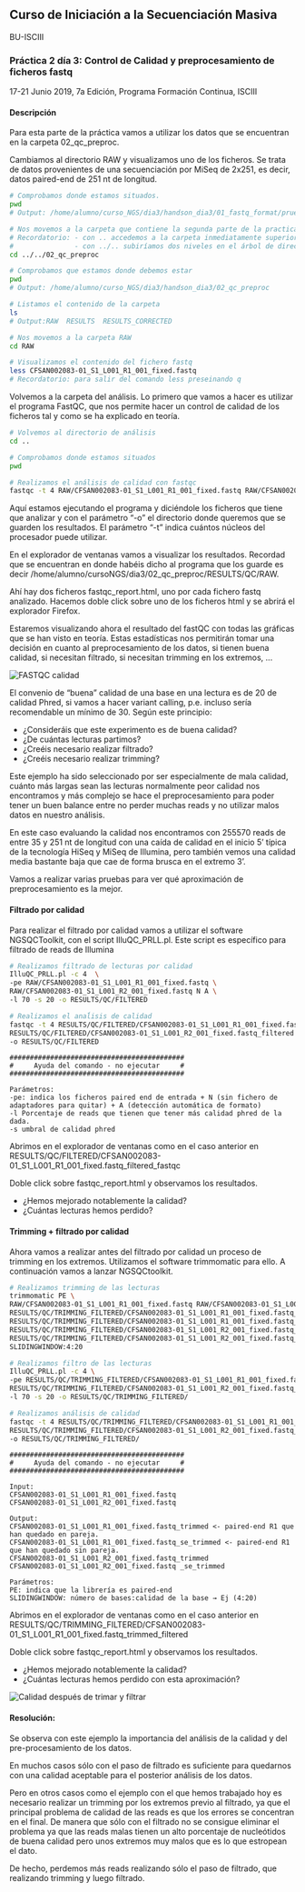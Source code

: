 ## Curso de Iniciación a la Secuenciación Masiva
BU-ISCIII

### Práctica 2 día 3: Control de Calidad y preprocesamiento de ficheros fastq

17-21 Junio 2019, 7a Edición, Programa Formación Continua, ISCIII


#### Descripción
Para esta parte de la práctica vamos a utilizar los datos que se encuentran en la carpeta 02_qc_preproc.

Cambiamos al directorio RAW y visualizamos uno de los ficheros. Se trata de datos provenientes de una secuenciación por MiSeq de 2x251, es decir, datos paired-end de 251 nt de longitud.

```bash
# Comprobamos donde estamos situados.
pwd
# Output: /home/alumno/curso_NGS/dia3/handson_dia3/01_fastq_format/prueba_454

# Nos movemos a la carpeta que contiene la segunda parte de la practica
# Recordatorio: - con .. accedemos a la carpeta inmediatamente superior a la que nos encontramos.
#               - con ../.. subiríamos dos niveles en el árbol de directorios.
cd ../../02_qc_preproc

# Comprobamos que estamos donde debemos estar
pwd
# Output: /home/alumno/curso_NGS/dia3/handson_dia3/02_qc_preproc

# Listamos el contenido de la carpeta
ls
# Output:RAW  RESULTS  RESULTS_CORRECTED

# Nos movemos a la carpeta RAW
cd RAW

# Visualizamos el contenido del fichero fastq
less CFSAN002083-01_S1_L001_R1_001_fixed.fastq
# Recordatorio: para salir del comando less preseinando q
```

Volvemos a la carpeta del análisis. Lo primero que vamos a hacer es utilizar el programa FastQC, que nos permite hacer un control de calidad de los ficheros tal y como se ha explicado en teoría.

```bash
# Volvemos al directorio de análisis
cd ..

# Comprobamos donde estamos situados
pwd

# Realizamos el análisis de calidad con fastqc
fastqc -t 4 RAW/CFSAN002083-01_S1_L001_R1_001_fixed.fastq RAW/CFSAN002083-01_S1_L001_R2_001_fixed.fastq -o RESULTS/QC/RAW
```

Aquí estamos ejecutando el programa y diciéndole los ficheros que tiene que analizar y con el parámetro “-o” el directorio donde queremos que se guarden los resultados. El parámetro “-t” indica cuántos núcleos del procesador puede utilizar.

En el explorador de ventanas vamos a visualizar los resultados. Recordad que se encuentran en donde habéis dicho al programa que los guarde es decir /home/alumno/cursoNGS/dia3/02_qc_preproc/RESULTS/QC/RAW.

Ahí hay dos ficheros fastqc_report.html, uno por cada fichero fastq analizado. Hacemos doble click sobre uno de los ficheros html y se abrirá el explorador Firefox.

Estaremos visualizando ahora el resultado del fastQC con todas las gráficas que se han visto en teoría. Estas estadísticas nos permitirán tomar una decisión en cuanto al preprocesamiento de los datos, si tienen buena calidad, si necesitan filtrado, si necesitan trimming en los extremos, ...

![FASTQC calidad](img/quality.png)

El convenio de “buena” calidad de una base en una lectura es de 20 de calidad Phred, si vamos a hacer variant calling, p.e. incluso sería recomendable un mínimo de 30. Según este principio:

* ¿Consideráis que este experimento es de buena calidad?
* ¿De cuántas lecturas partimos?
* ¿Creéis necesario realizar filtrado?
* ¿Creéis necesario realizar trimming?

Este ejemplo ha sido seleccionado por ser especialmente de mala calidad, cuánto más largas sean las lecturas normalmente peor calidad nos encontramos y más complejo se hace el preprocesamiento para poder tener un buen balance entre no perder muchas reads y no utilizar malos datos en nuestro análisis.

En este caso evaluando la calidad nos encontramos con 255570 reads de entre 35 y 251 nt de longitud con una caída de calidad en el inicio 5’ típica de la tecnología HiSeq y MiSeq de Illumina, pero también vemos una calidad media bastante baja que cae de forma brusca en el extremo 3’.

Vamos a realizar varias pruebas para ver qué aproximación de preprocesamiento es la mejor.

#### Filtrado por calidad

Para realizar el filtrado por calidad vamos a utilizar el software NGSQCToolkit, con el script IlluQC_PRLL.pl. Este script es específico para filtrado de reads de Illumina

```bash
# Realizamos filtrado de lecturas por calidad
IlluQC_PRLL.pl -c 4  \
-pe RAW/CFSAN002083-01_S1_L001_R1_001_fixed.fastq \
RAW/CFSAN002083-01_S1_L001_R2_001_fixed.fastq N A \
-l 70 -s 20 -o RESULTS/QC/FILTERED

# Realizamos el anaĺisis de calidad
fastqc -t 4 RESULTS/QC/FILTERED/CFSAN002083-01_S1_L001_R1_001_fixed.fastq_filtered \
RESULTS/QC/FILTERED/CFSAN002083-01_S1_L001_R2_001_fixed.fastq_filtered \
-o RESULTS/QC/FILTERED
```

```
###########################################
#     Ayuda del comando - no ejecutar     #
###########################################

Parámetros:
-pe: indica los ficheros paired end de entrada + N (sin fichero de adaptadores para quitar) + A (detección automática de formato)
-l Porcentaje de reads que tienen que tener más calidad phred de la dada.
-s umbral de calidad phred
```

Abrimos en el explorador de ventanas como en el caso anterior en RESULTS/QC/FILTERED/CFSAN002083-01_S1_L001_R1_001_fixed.fastq_filtered_fastqc

Doble click sobre fastqc_report.html y observamos los resultados.
* ¿Hemos mejorado notablemente la calidad?
* ¿Cuántas lecturas hemos perdido?

#### Trimming + filtrado por calidad

Ahora vamos a realizar antes del filtrado por calidad un proceso de trimming en los extremos. Utilizamos el software trimmomatic para ello. A continuación vamos a lanzar NGSQCtoolkit.

```bash
# Realizamos trimming de las lecturas
trimmomatic PE \
RAW/CFSAN002083-01_S1_L001_R1_001_fixed.fastq RAW/CFSAN002083-01_S1_L001_R2_001_fixed.fastq \
RESULTS/QC/TRIMMING_FILTERED/CFSAN002083-01_S1_L001_R1_001_fixed.fastq_trimmed \
RESULTS/QC/TRIMMING_FILTERED/CFSAN002083-01_S1_L001_R1_001_fixed.fastq_se_trimmed \
RESULTS/QC/TRIMMING_FILTERED/CFSAN002083-01_S1_L001_R2_001_fixed.fastq_trimmed \
RESULTS/QC/TRIMMING_FILTERED/CFSAN002083-01_S1_L001_R2_001_fixed.fastq_se_trimmed \
SLIDINGWINDOW:4:20

# Realizamos filtro de las lecturas
IlluQC_PRLL.pl -c 4 \
-pe RESULTS/QC/TRIMMING_FILTERED/CFSAN002083-01_S1_L001_R1_001_fixed.fastq_trimmed \
RESULTS/QC/TRIMMING_FILTERED/CFSAN002083-01_S1_L001_R2_001_fixed.fastq_trimmed N A \
-l 70 -s 20 -o RESULTS/QC/TRIMMING_FILTERED/

# Realizamos análisis de calidad
fastqc -t 4 RESULTS/QC/TRIMMING_FILTERED/CFSAN002083-01_S1_L001_R1_001_fixed.fastq_trimmed_filtered \
RESULTS/QC/TRIMMING_FILTERED/CFSAN002083-01_S1_L001_R2_001_fixed.fastq_trimmed_filtered \
-o RESULTS/QC/TRIMMING_FILTERED/
```

```
###########################################
#     Ayuda del comando - no ejecutar     #
###########################################

Input:
CFSAN002083-01_S1_L001_R1_001_fixed.fastq
CFSAN002083-01_S1_L001_R2_001_fixed.fastq

Output:
CFSAN002083-01_S1_L001_R1_001_fixed.fastq_trimmed <- paired-end R1 que han quedado en pareja.
CFSAN002083-01_S1_L001_R1_001_fixed.fastq_se_trimmed <- paired-end R1 que han quedado sin pareja.
CFSAN002083-01_S1_L001_R2_001_fixed.fastq_trimmed
CFSAN002083-01_S1_L001_R2_001_fixed.fastq _se_trimmed

Parámetros:
PE: indica que la librería es paired-end
SLIDINGWINDOW: número de bases:calidad de la base → Ej (4:20)
```

Abrimos en el explorador de ventanas como en el caso anterior en  RESULTS/QC/TRIMMING_FILTERED/CFSAN002083-01_S1_L001_R1_001_fixed.fastq_trimmed_filtered

Doble click sobre fastqc_report.html y observamos los resultados.
* ¿Hemos mejorado notablemente la calidad?
* ¿Cuántas lecturas hemos perdido con esta aproximación?

![Calidad después de trimar y filtrar](img/quality_postprocessing.png)

#### Resolución:

Se observa con este ejemplo la importancia del análisis de la calidad y del pre-procesamiento de los datos.

En muchos casos sólo con el paso de filtrado es suficiente para quedarnos con una calidad aceptable para el posterior análisis de los datos.

Pero en otros casos como el ejemplo con el que hemos trabajado hoy es necesario realizar un trimming por los extremos previo al filtrado, ya que el principal problema de calidad de las reads es que los errores se concentran en el final. De manera que sólo con el filtrado no se consigue eliminar el problema ya que las reads malas tienen un alto porcentaje de nucleótidos de buena calidad pero unos extremos muy malos que es lo que estropean el dato.

De hecho, perdemos más reads realizando sólo el paso de filtrado, que realizando trimming y luego filtrado.
